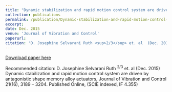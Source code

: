 ```yaml
---
title: "Dynamic stabilization and rapid motion control system are driven by antagonistic shape memory alloy actuators"
collection: publications
permalink: /publication/Dynamic-stabilization-and-rapid-motion-control-system-are-driven-by-antagonistic-shape-memory-alloy-actuators
excerpt: 
date: Dec. 2015
venue: 'Journal of Vibration and Control'
paperurl: 
citation: 'D. Josephine Selvarani Ruth <sup>2/3</sup> et. al  (Dec. 2015). Dynamic stabilization and rapid motion control system are driven by antagonistic shape memory alloy actuators; <i>Journal of Vibration and Control</i>. 21(6), 3189 – 3204. Published Online, (SCIE indexed, IF 4.355)'
---
```

[Download paper here](http://jvc.sagepub.com/content/early/2014/02/25/1077546313520177)

Recommended citation: D. Josephine Selvarani Ruth <sup>2/3</sup> et. al (Dec. 2015) Dynamic stabilization and rapid motion control system are driven by antagonistic shape memory alloy actuators, Journal of Vibration and Control 21(16), 3189 – 3204. Published Online, (SCIE indexed, IF 4.355)